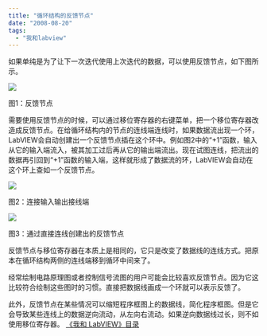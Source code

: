 ```yaml
---
title: "循环结构的反馈节点"
date: "2008-08-20"
tags: 
  - "我和labview"
---
```


如果单纯是为了让下一次迭代使用上次迭代的数据，可以使用反馈节点，如下图所示。

![](http://byfiles.storage.msn.com/y1piQDnExfTy-K5oTBAcE04ZRxXZSBQ5xkU7mcZlj-yLp2JTqf7VrXzRMN9Vz2Q3luwcE3QAddIvhM?PARTNER=WRITER)

图1：反馈节点

需要使用反馈节点的时候，可以通过移位寄存器的右键菜单，把一个移位寄存器改造成反馈节点。在给循环结构内的节点的连线端连线时，如果数据流出现一个环，LabVIEW会自动创建出一个反馈节点插在这个环中。例如图2中的“+1”函数，输入从它的输入端流入，被其加工过后再从它的输出端流出。现在试图连线，把流出的数据再引回到“+1”函数的输入端，这样就形成了数据流的环，LabVIEW会自动在这个环上查如一个反馈节点。

![](http://byfiles.storage.msn.com/y1p1dr91Jq1cPgv3_7sJYhcV_2cph8GaMb3eRX6pE-iE_4d4fIfbTKnM8GBmy1GgKDK?PARTNER=WRITER)

图2：连接输入输出接线端

![](http://byfiles.storage.msn.com/y1pf7GOFEeopxn4avhJDPQMG0n9JzUlQJPeqG1kN6Tlx4Xfb9CVU2C53R_4_ow52CXnB8xxTMVhvQ4?PARTNER=WRITER)

图3：通过直接连线创建出的反馈节点

反馈节点与移位寄存器在本质上是相同的，它只是改变了数据线的连线方式。把原本在循环结构两侧的连线端移到循环中间来了。

经常绘制电路原理图或者控制信号流图的用户可能会比较喜欢反馈节点。因为它这比较符合绘制这些图时的习惯。直接把数据线画成一个环就可以表示反馈了。

此外，反馈节点在某些情况可以缩短程序框图上的数据线，简化程序框图。但是它会导致某些连线上的数据逆向流动，从左向右流动。如果逆向数据线过长，则不如使用移位寄存器。 [《我和 LabVIEW》目录](mmm2008-05-17_13.22/mmm2007-10-25_18.59/mmm2007-07-26_17.23/mmm2007-07-26_17.23/mmm2007-07-26_17.23/Blog/cns!1pU-rgQVTuuWM1TX8W8PfmDA!1073.entry)
